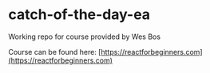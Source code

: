 # catch-of-the-day-ea
Working repo for course provided by Wes Bos

Course can be found here: [https://reactforbeginners.com](https://reactforbeginners.com)
